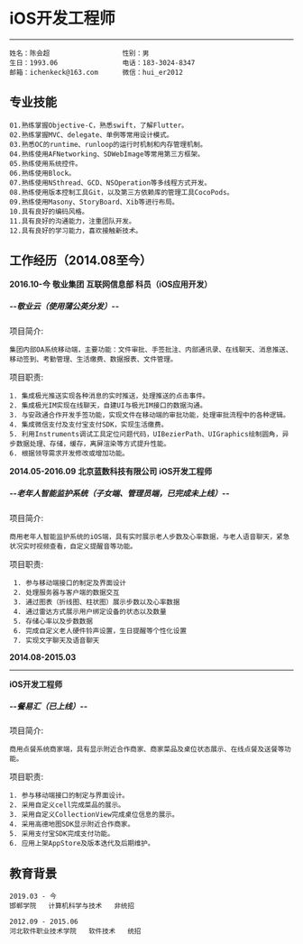 # iOS开发工程师

-----

    姓名：陈会超                  性别：男
    生日：1993.06                电话：183-3024-8347
    邮箱：ichenkeck@163.com      微信：hui_er2012
    
    
专业技能
-----
    01.熟练掌握Objective-C，熟悉swift，了解Flutter。
    02.熟练掌握MVC、delegate、单例等常用设计模式。
    03.熟悉OC的runtime、runloop的运行时机制和内存管理机制。
    04.熟练使用AFNetworking、SDWebImage等常用第三方框架。
    05.熟练使用系统控件。
    06.熟练使用Block。
    07.熟练使用NSthread、GCD、NSOperation等多线程方式开发。
    08.熟练使用版本控制工具Git，以及第三方依赖库的管理工具CocoPods。
    09.熟练使用Masony、StoryBoard、Xib等进行布局。
    10.具有良好的编码风格。
    11.具有良好的沟通能力，注重团队开发。
    12.具有良好的学习能力，喜欢接触新技术。


工作经历（2014.08至今）
-----
**2016.10-今**
**敬业集团**
**互联网信息部 科员（iOS应用开发）**

#####   --敬业云（使用蒲公英分发）--
项目简介:

    集团内部OA系统移动端，主要功能：文件审批、手签批注、内部通讯录、在线聊天、消息推送、移动签到、考勤管理、生活缴费、数据报表、文件管理。

项目职责:

    1. 集成极光推送实现各种消息的实时推送，处理推送的点击事件。
    2. 集成极光IM实现在线聊天，自建UI与极光IM接口的数据沟通。
    3. 与安政通合作开发手签功能，实现文件在移动端的审批功能，处理审批流程中的各种逻辑。
    4. 集成微信支付及支付宝支付SDK，实现生活缴费。
    5. 利用Instruments调试工具定位问题代码，UIBezierPath、UIGraphics绘制圆角，异步数据处理、存储，缓存，离屏渲染等方式提升性能。
    6. 根据领导需求开发修改或增加功能。


**2014.05-2016.09**
**北京蓝数科技有限公司**
**iOS开发工程师**
#####   --老年人智能监护系统（子女端、管理员端，已完成未上线）--
项目简介:
  
    商用老年人智能监护系统的iOS端，具有实时展示老人步数及心率数据，与老人语音聊天，紧急状况实时视频查看，自定义提醒音等功能。

项目职责:

     1. 参与移动端接口的制定及界面设计
     2. 处理服务器与客户端的数据交互
     3. 通过图表（折线图、柱状图）展示步数以及心率数据
     4. 通过雷达方式展示用户绑定设备的状态以及数量
     5. 存储心率以及步数数据 
     6. 完成自定义老人硬件铃声设置，生日提醒等个性化设置
     7. 实现文字聊天及语音聊天

    
**2014.08-2015.03**
****
**iOS开发工程师**
#####   --餐易汇（已上线）--

项目简介:

    商用点餐系统商家端，具有显示附近合作商家、商家菜品及桌位状态展示、在线点餐及送餐等功能。

项目职责:

    1. 参与移动端接口的制定与界面设计。
    2. 采用自定义cell完成菜品的展示。
    3. 采用自定义CollectionView完成桌位信息的展示。
    4. 采用高德地图SDK显示附近合作商家。
    5. 采用支付宝SDK完成支付功能。
    6. 应用上架AppStore及版本迭代及后期维护。 

教育背景
-----
    2019.03 - 今
    邯郸学院   计算机科学与技术   非统招
    
    2012.09 - 2015.06   
    河北软件职业技术学院   软件技术   统招

